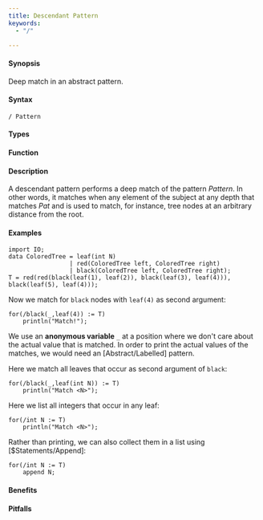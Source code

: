 ```yaml
---
title: Descendant Pattern
keywords:
  - "/"

---
```


#### Synopsis

Deep match in an abstract pattern.

#### Syntax

```rascal
/ Pattern 
```

#### Types

#### Function

#### Description

A descendant pattern
performs a deep match of the pattern _Pattern_. In other words, it matches when any element of the subject at any depth
that matches _Pat_ and is used to match, for instance, tree nodes at an arbitrary distance from the root.

#### Examples

```rascal-shell
import IO;
data ColoredTree = leaf(int N)
                 | red(ColoredTree left, ColoredTree right) 
                 | black(ColoredTree left, ColoredTree right);
T = red(red(black(leaf(1), leaf(2)), black(leaf(3), leaf(4))), black(leaf(5), leaf(4)));
```
Now we match for `black` nodes with `leaf(4)` as second argument:
```rascal-shell,continue
for(/black(_,leaf(4)) := T)
    println("Match!");
```
We use an __anonymous variable__ `_` at a position where we don't care about the actual value that is matched.
In order to print the actual values of the matches, we would need an [Abstract/Labelled] pattern.

Here we match all leaves that occur as second argument of `black`:
```rascal-shell,continue
for(/black(_,leaf(int N)) := T)
    println("Match <N>");
```
Here we list all integers that occur in any leaf:
```rascal-shell,continue
for(/int N := T)
    println("Match <N>");
```
Rather than printing, we can also collect them in a list using [$Statements/Append]:
```rascal-shell,continue
for(/int N := T)
    append N;
```

#### Benefits

#### Pitfalls

